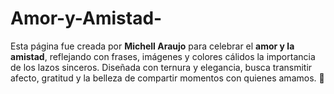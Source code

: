 # Amor-y-Amistad-
 Esta página fue creada por **Michell Araujo** para celebrar el **amor y la amistad**, reflejando con frases, imágenes y colores cálidos la importancia de los lazos sinceros. Diseñada con ternura y elegancia, busca transmitir afecto, gratitud y la belleza de compartir momentos con quienes amamos. 💖
